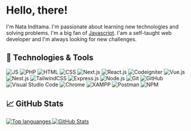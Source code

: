 # Hello, there!

I'm Nata Inditama. I'm passionate about learning new technologies and solving problems. I'm a big fan of [Javascript](https://www.js.org/). I'am a self-taught web developer and I'm always looking for new challenges.

## 🔧 Technologies & Tools
![JS](https://img.shields.io/badge/JS-%23E4405F.svg?style=for-the-badge&logo=Javascript&logoColor=white&color=F7DF1E)
![PHP](https://img.shields.io/badge/php-%230073CF.svg?style=for-the-badge&logo=PHP&logoColor=white&color=777BB4)
![HTML](https://img.shields.io/badge/html-%23E34F26.svg?style=for-the-badge&logo=HTML5&logoColor=white&color=E34F26)
![CSS](https://img.shields.io/badge/css-%23563D7C.svg?style=for-the-badge&logo=CSS3&logoColor=white&color=1572B6)
![Next.js](https://img.shields.io/badge/next.js-%230073CF.svg?style=for-the-badge&logo=Next.js&logoColor=white&color=000000)
![React.js](https://img.shields.io/badge/react.js-%2361DAFB.svg?style=for-the-badge&logo=React&logoColor=white&color=61DAFB)
![Codeigniter](https://img.shields.io/badge/codeigniter-%230073CF.svg?style=for-the-badge&logo=Codeigniter&logoColor=white&color=EF4223)
![Vue.js](https://img.shields.io/badge/vue.js-%2361DAFB.svg?style=for-the-badge&logo=Vue.js&logoColor=white&color=4FC08D)
![Nest.js](https://img.shields.io/badge/nest.js-%230073CF.svg?style=for-the-badge&logoColor=white&color=E0234E&logo=NestJS)
![TailwindCSS](https://img.shields.io/badge/tailwindcss-%230073CF.svg?style=for-the-badge&logo=TailwindCSS&logoColor=white&color=06B6D4)
![Express.js](https://img.shields.io/badge/express.js-%230073CF.svg?style=for-the-badge&logo=Express&logoColor=white&color=000000)
![Node.js](https://img.shields.io/badge/node.js-%230073CF.svg?style=for-the-badge&logo=Node.js&logoColor=white&color=339933)
![Git](https://img.shields.io/badge/git-%23F44336.svg?style=for-the-badge&logo=Git&logoColor=white&color=F05032)
![GitHub](https://img.shields.io/badge/github-%23F44336.svg?style=for-the-badge&logo=GitHub&logoColor=white&color=181717)
![Visual Studio Code](https://img.shields.io/badge/VSC-%23F44336.svg?style=for-the-badge&logo=Visual%20Studio%20Code&logoColor=white&color=007ACC)
![Chrome](https://img.shields.io/badge/chrome-%23F44336.svg?style=for-the-badge&logo=Google%20Chrome&logoColor=white&color=4285F4)
![XAMPP](https://img.shields.io/badge/xampp-%23F44336.svg?style=for-the-badge&logo=XAMPP&logoColor=white&color=FB7A24)
![Postman](https://img.shields.io/badge/postman-%23F44336.svg?style=for-the-badge&logo=Postman&logoColor=white&color=FF6C37)
![NPM](https://img.shields.io/badge/npm-%23F44336.svg?style=for-the-badge&logo=NPM&logoColor=white&color=CB3837)



## &#x1f4c8; GitHub Stats

<a href="https://github.com/natainditama/natainditama">
  <img align="center" src="https://github-readme-stats.vercel.app/api/top-langs/?username=natainditama&langs_count=3&theme=radical" alt="Top languanges" />
</a>

<a href="https://github.com/natainditama/natainditama">
  <img align="center" src="https://github-readme-stats.vercel.app/api?username=natainditama&show_icons=true&line_height=27&count_private=true&theme=radical" alt="GitHub Stats" />
</a>
